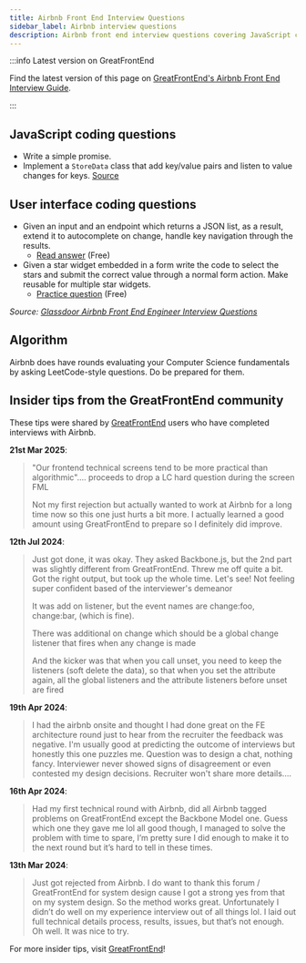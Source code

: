 ```yaml
---
title: Airbnb Front End Interview Questions
sidebar_label: Airbnb interview questions
description: Airbnb front end interview questions covering JavaScript coding, UI development, system design, and LeetCode problems with real candidate experiences.
---
```


:::info Latest version on GreatFrontEnd

Find the latest version of this page on [GreatFrontEnd's Airbnb Front End Interview Guide](https://www.greatfrontend.com/interviews/company/airbnb/questions-guides?utm_source=frontendinterviewhandbook&utm_medium=referral&gnrs=frontendinterviewhandbook).

:::

## JavaScript coding questions

- Write a simple promise.
- Implement a `StoreData` class that add key/value pairs and listen to value changes for keys. [Source](https://leetcode.com/discuss/post/348436/airbnb-phone-screen-implement-storedata-p3ypb/)

## User interface coding questions

- Given an input and an endpoint which returns a JSON list, as a result, extend it to autocomplete on change, handle key navigation through the results.
  - [Read answer](https://www.greatfrontend.com/questions/system-design/autocomplete?utm_source=frontendinterviewhandbook&utm_medium=referral&gnrs=frontendinterviewhandbook) (Free)
- Given a star widget embedded in a form write the code to select the stars and submit the correct value through a normal form action. Make reusable for multiple star widgets.
  - [Practice question](https://www.greatfrontend.com/questions/user-interface/star-rating?utm_source=frontendinterviewhandbook&utm_medium=referral&gnrs=frontendinterviewhandbook) (Free)

_Source: [Glassdoor Airbnb Front End Engineer Interview Questions](https://www.glassdoor.sg/Interview/Airbnb-Front-End-Engineer-Interview-Questions-EI_IE391850.0,6_KO7,25.htm)_

## Algorithm

Airbnb does have rounds evaluating your Computer Science fundamentals by asking LeetCode-style questions. Do be prepared for them.

## Insider tips from the GreatFrontEnd community

These tips were shared by [GreatFrontEnd](https://www.greatfrontend.com/?utm_source=frontendinterviewhandbook&utm_medium=referral&gnrs=frontendinterviewhandbook) users who have completed interviews with Airbnb.

**21st Mar 2025**:

> "Our frontend technical screens tend to be more practical than algorithmic".... proceeds to drop a LC hard question during the screen FML
>
> Not my first rejection but actually wanted to work at Airbnb for a long time now so this one just hurts a bit more. I actually learned a good amount using GreatFrontEnd to prepare so I definitely did improve.

**12th Jul 2024**:

> Just got done, it was okay. They asked Backbone.js, but the 2nd part was slightly different from GreatFrontEnd. Threw me off quite a bit. Got the right output, but took up the whole time. Let's see! Not feeling super confident based of the interviewer's demeanor
>
> It was add on listener, but the event names are change:foo, change:bar, (which is fine).
>
> There was additional on change which should be a global change listener that fires when any change is made
>
> And the kicker was that when you call unset, you need to keep the listeners (soft delete the data), so that when you set the attribute again, all the global listeners and the attribute listeners before unset are fired

**19th Apr 2024**:

> I had the airbnb onsite and thought I had done great on the FE architecture round just to hear from the recruiter the feedback was negative. I'm usually good at predicting the outcome of interviews but honestly this one puzzles me. Question was to design a chat, nothing fancy. Interviewer never showed signs of disagreement or even contested my design decisions. Recruiter won't share more details....

**16th Apr 2024**:

> Had my first technical round with Airbnb, did all Airbnb tagged problems on GreatFrontEnd except the Backbone Model one. Guess which one they gave me lol all good though, I managed to solve the problem with time to spare, I’m pretty sure I did enough to make it to the next round but it’s hard to tell in these times.

**13th Mar 2024**:

> Just got rejected from Airbnb. I do want to thank this forum / GreatFrontEnd for system design cause I got a strong yes from that on my system design. So the method works great. Unfortunately I didn’t do well on my experience interview out of all things lol. I laid out full technical details process, results, issues, but that’s not enough. Oh well. It was nice to try.

For more insider tips, visit [GreatFrontEnd](https://www.greatfrontend.com/?utm_source=frontendinterviewhandbook&utm_medium=referral&gnrs=frontendinterviewhandbook)!
